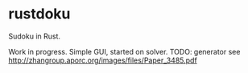 # rustdoku
Sudoku in Rust.

Work in progress.
Simple GUI, started on solver. 
TODO: generator see http://zhangroup.aporc.org/images/files/Paper_3485.pdf
